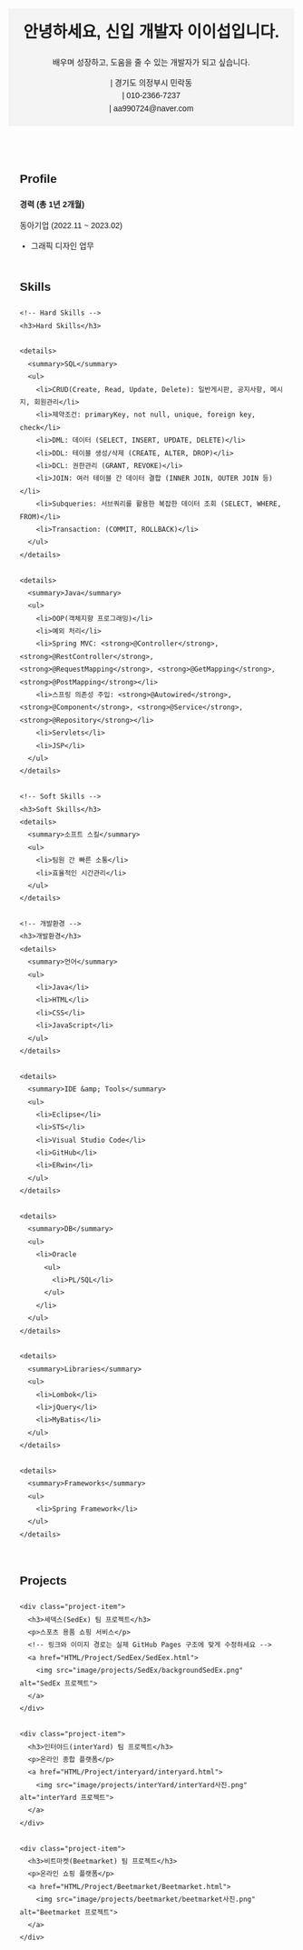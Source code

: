 <!DOCTYPE html>
<html lang="ko">
<head>
  <meta charset="UTF-8">
  <title>이섭이 포트폴리오</title>
  <style>
    /* 간단 예시 CSS (원하는 대로 수정/추가 가능) */
    body {
      margin: 0;
      font-family: sans-serif;
      line-height: 1.6;
    }
    header, section {
      padding: 20px;
    }
    header {
      background: #f4f4f4;
    }
    h1, h2 {
      margin-top: 0;
    }
    .contact-info {
      margin-bottom: 0;
    }
    .contact-info p {
      margin: 0;
    }
    ul {
      margin: 0;
      padding-left: 20px;
    }
    li {
      margin-bottom: 4px;
    }
    details {
      margin-bottom: 10px;
    }
    details summary {
      font-weight: bold;
      cursor: pointer;
      outline: none;
    }
    /* 프로젝트 섹션 스타일 (예시) */
    .project-item {
      margin-bottom: 30px;
    }
    .project-item img {
      max-width: 300px;
      display: block;
      margin-bottom: 10px;
    }
    .project-item a {
      color: #333;
      text-decoration: none;
    }
    .project-item a:hover {
      text-decoration: underline;
    }
  </style>
</head>
<body>

  <!-- 헤더 영역 -->
  <header>
    <h1>안녕하세요, 신입 개발자 이이섭입니다.</h1>
    <p>배우며 성장하고, 도움을 줄 수 있는 개발자가 되고 싶습니다.</p>
    <div class="contact-info">
      <p>| 경기도 의정부시 민락동</p>
      <p>| 010-2366-7237</p>
      <p>| aa990724@naver.com</p>
    </div>
  </header>

  <!-- 프로필 영역 -->
  <section id="profile">
    <h2>Profile</h2>
    <p><strong>경력 (총 1년 2개월)</strong></p>
    <p>동아기업 (2022.11 ~ 2023.02)</p>
    <ul>
      <li>그래픽 디자인 업무</li>
    </ul>
  </section>

  <!-- 스킬 영역 -->
  <section id="skills">
    <h2>Skills</h2>

    <!-- Hard Skills -->
    <h3>Hard Skills</h3>

    <details>
      <summary>SQL</summary>
      <ul>
        <li>CRUD(Create, Read, Update, Delete): 일반게시판, 공지사항, 메시지, 회원관리</li>
        <li>제약조건: primaryKey, not null, unique, foreign key, check</li>
        <li>DML: 데이터 (SELECT, INSERT, UPDATE, DELETE)</li>
        <li>DDL: 테이블 생성/삭제 (CREATE, ALTER, DROP)</li>
        <li>DCL: 권한관리 (GRANT, REVOKE)</li>
        <li>JOIN: 여러 테이블 간 데이터 결합 (INNER JOIN, OUTER JOIN 등)</li>
        <li>Subqueries: 서브쿼리를 활용한 복잡한 데이터 조회 (SELECT, WHERE, FROM)</li>
        <li>Transaction: (COMMIT, ROLLBACK)</li>
      </ul>
    </details>
    
    <details>
      <summary>Java</summary>
      <ul>
        <li>OOP(객체지향 프로그래밍)</li>
        <li>예외 처리</li>
        <li>Spring MVC: <strong>@Controller</strong>, <strong>@RestController</strong>, <strong>@RequestMapping</strong>, <strong>@GetMapping</strong>, <strong>@PostMapping</strong></li>
        <li>스프링 의존성 주입: <strong>@Autowired</strong>, <strong>@Component</strong>, <strong>@Service</strong>, <strong>@Repository</strong></li>
        <li>Servlets</li>
        <li>JSP</li>
      </ul>
    </details>

    <!-- Soft Skills -->
    <h3>Soft Skills</h3>
    <details>
      <summary>소프트 스킬</summary>
      <ul>
        <li>팀원 간 빠른 소통</li>
        <li>효율적인 시간관리</li>
      </ul>
    </details>

    <!-- 개발환경 -->
    <h3>개발환경</h3>
    <details>
      <summary>언어</summary>
      <ul>
        <li>Java</li>
        <li>HTML</li>
        <li>CSS</li>
        <li>JavaScript</li>
      </ul>
    </details>
    
    <details>
      <summary>IDE &amp; Tools</summary>
      <ul>
        <li>Eclipse</li>
        <li>STS</li>
        <li>Visual Studio Code</li>
        <li>GitHub</li>
        <li>ERwin</li>
      </ul>
    </details>
    
    <details>
      <summary>DB</summary>
      <ul>
        <li>Oracle
          <ul>
            <li>PL/SQL</li>
          </ul>
        </li>
      </ul>
    </details>
  
    <details>
      <summary>Libraries</summary>
      <ul>
        <li>Lombok</li>
        <li>jQuery</li>
        <li>MyBatis</li>
      </ul>
    </details>
  
    <details>
      <summary>Frameworks</summary>
      <ul>
        <li>Spring Framework</li>
      </ul>
    </details>
  </section>

  <!-- 프로젝트 영역 -->
  <section id="projects">
    <h2>Projects</h2>

    <div class="project-item">
      <h3>세덱스(SedEx) 팀 프로젝트</h3>
      <p>스포츠 용품 쇼핑 서비스</p>
      <!-- 링크와 이미지 경로는 실제 GitHub Pages 구조에 맞게 수정하세요 -->
      <a href="HTML/Project/SedEex/SedEex.html">
        <img src="image/projects/SedEx/backgroundSedEx.png" alt="SedEx 프로젝트">
      </a>
    </div>

    <div class="project-item">
      <h3>인터야드(interYard) 팀 프로젝트</h3>
      <p>온라인 종합 플랫폼</p>
      <a href="HTML/Project/interyard/interyard.html">
        <img src="image/projects/interYard/interYard사진.png" alt="interYard 프로젝트">
      </a>
    </div>

    <div class="project-item">
      <h3>비트마켓(Beetmarket) 팀 프로젝트</h3>
      <p>온라인 쇼핑 플랫폼</p>
      <a href="HTML/Project/Beetmarket/Beetmarket.html">
        <img src="image/projects/beetmarket/beetmarket사진.png" alt="Beetmarket 프로젝트">
      </a>
    </div>

  </section>

</body>
</html>
